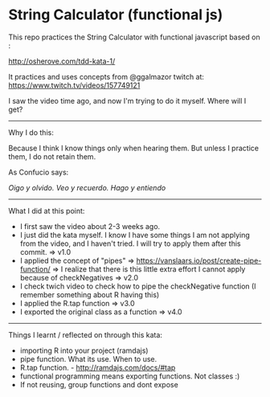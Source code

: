 # String Calculator (functional js)

This repo practices the String Calculator with functional javascript based on :

http://osherove.com/tdd-kata-1/

It practices and uses concepts from @ggalmazor 
twitch at: https://www.twitch.tv/videos/157749121

I saw the video time ago, and now I'm trying to do it myself. Where will I get?

---

Why I do this:

Because I think I know things only when hearing them. But unless I practice them, I do not retain them.
 
As Confucio says:

_Oigo y olvido. 
Veo y recuerdo. 
Hago y entiendo_

---

What I did at this point:

- I first saw the video about 2-3 weeks ago.
- I just did the kata myself. I know I have some things I am not applying from the video, and I haven't tried. I will try to apply them after this commit. => v1.0
- I applied the concept of "pipes" => https://vanslaars.io/post/create-pipe-function/ => I realize that there is this little extra effort I cannot apply because of checkNegatives => v2.0
- I check twich video to check how to pipe the checkNegative function (I remember something about R having this)
- I applied the R.tap function => v3.0
- I exported the original class as a function => v4.0


---

Things I learnt / reflected on through this kata:

- importing R into your project (ramdajs)
- pipe function. What its use. When to use.
- R.tap function. - http://ramdajs.com/docs/#tap
- functional programming means exporting functions. Not classes :)
- If not reusing, group functions and dont expose



